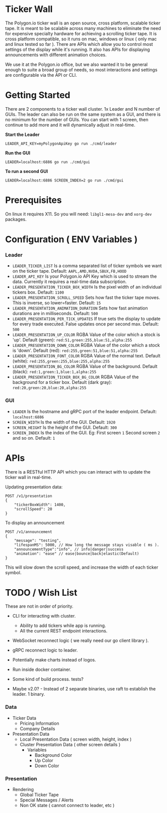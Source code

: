 # Ticker Wall

The Polygon.io ticker wall is an open source, cross platform, scalable ticker tape. It is meant to be scalable across many machines to eliminate the need for expensive specialty hardware for achieving a scrolling ticker tape. It is cross platform compatible, so it runs on mac, windows or linux ( only mac and linux tested so far ). There are APIs which allow you to control most settings of the display while it's running. It also has APIs for displaying announcements with different animation choices.

We use it at the Polygon.io office, but we also wanted it to be general enough to suite a broad group of needs, so most interactions and settings are configurable via the API or CLI.

# Getting Started

There are 2 components to a ticker wall cluster. 1x Leader and N number of GUIs. The leader can also be run on the same system as a GUI, and there is no minimum for the number of GUIs. You can start with 1 screen, then continue to add more and it will dynamically adjust in real-time.

**Start the Leader**

`LEADER_API_KEY=myPolygonApiKey go run ./cmd/leader`

**Run the GUI**

`LEADER=localhost:6886 go run ./cmd/gui`

**To run a second GUI**

`LEADER=localhost:6886 SCREEN_INDEX=2 go run ./cmd/gui`

# Prerequisites

On linux it requires X11. So you will need: `libgl1-mesa-dev` and `xorg-dev` packages.

# Configuration ( ENV Variables )

### Leader

- `LEADER_TICKER_LIST` Is a comma separated list of ticker symbols we want on the ticker tape. Default: `AAPL,AMD,NVDA,SBUX,FB,HOOD`
- `LEADER_API_KEY` Is your Polygon.io API Key which is used to stream the data. Currently it requires a real-time data subscription.
- `LEADER_PRESENTATION_TICKER_BOX_WIDTH` Is the pixel width of an individual tickers box. Default: `1100`
- `LEADER_PRESENTATION_SCROLL_SPEED` Sets how fast the ticker tape moves. This is inverse, so lower=faster. Default: `15`
- `LEADER_PRESENTATION_ANIMATION_DURATION` Sets how fast animation durations are in milliseconds. Default: `500`
- `LEADER_PRESENTATION_PER_TICK_UPDATES` If true sets the display to update for every trade executed. False updates once per second max. Default: `500`
- `LEADER_PRESENTATION_UP_COLOR` RGBA Value of the color which a stock is 'up'. Default (green): `red:51,green:255,blue:51,alpha:255`
- `LEADER_PRESENTATION_DOWN_COLOR` RGBA Value of the color which a stock is 'down'. Default (red): `red:255,green:51,blue:51,alpha:255`
- `LEADER_PRESENTATION_FONT_COLOR` RGBA Value of the normal text. Default (white): `red:255,green:255,blue:255,alpha:255`
- `LEADER_PRESENTATION_BG_COLOR` RGBA Value of the background. Default (black): `red:1,green:1,blue:1,alpha:255`
- `LEADER_PRESENTATION_TICKER_BOX_BG_COLOR` RGBA Value of the background for a ticker box. Default (dark gray): `red:20,green:20,blue:20,alpha:255`

### GUI

- `LEADER` Is the hostname and gRPC port of the leader endpoint. Default: `localhost:6886`
- `SCREEN_WIDTH` Is the width of the GUI. Default: `1920`
- `SCREEN_HEIGHT` Is the height of the GUI. Default: `300`
- `SCREEN_INDEX` Is the index of the GUI. Eg: First screen `1` Second screen `2` and so on. Default: `1`

# APIs

There is a RESTful HTTP API which you can interact with to update the ticker wall in real-time.

Updating presentation data:

```
POST /v1/presentation
{
    "tickerBoxWidth": 1400,
    "scrollSpeed": 20
}
```

To display an announcement

```
POST /v1/announcement
{
    "message": "testing",
    "lifespanMS": 5000, // How long the message stays visable ( ms ).
    "announcementType":"info", // info|danger|success
    "animation": "ease" // ease|bounce|back|elastic(Default)
}
```

This will slow down the scroll speed, and increase the width of each ticker symbol.

# TODO / Wish List

These are not in order of priority.

- CLI for interacting with cluster.
  - Ability to add tickers while app is running.
  - All the current REST endpoint interactions.
- WebSocket reconnect logic ( we really need our go client library ).
- gRPC reconnect logic to leader.
- Potentially make charts instead of logos.
- Run inside docker container.
- Some kind of build process. tests?

- Maybe v2.0? - Instead of 2 separate binaries, use raft to establish the leader. 1 binary.

### Data

- Ticker Data
  - Pricing Information
  - Company Details
- Presentation Data
  - Local Presentation Data ( screen width, height, index )
  - Cluster Presentation Data ( other screen details )
    - Variables
      - Background Color
      - Up Color
      - Down Color

### Presentation

- Rendering
  - Global Ticker Tape
  - Special Messages / Alerts
  - Non OK state ( cannot connect to leader, etc )
